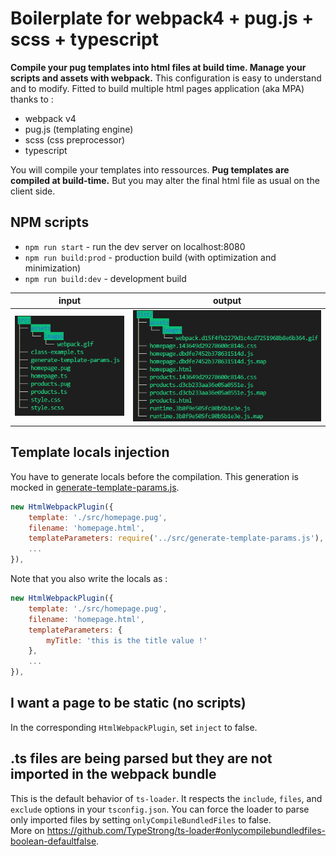 # Boilerplate for webpack4 + pug.js + scss + typescript
**Compile your pug templates into html files at build time. Manage your scripts and assets with webpack.** This configuration is easy to understand and to modify. Fitted to build multiple html pages application (aka MPA) thanks to :
- webpack v4
- pug.js (templating engine)
- scss (css preprocessor)
- typescript

You will compile your templates into ressources. **Pug templates are compiled at build-time.** But you may alter the final html file as usual on the client side.

## NPM scripts
- `npm run start` - run the dev server on localhost:8080
- `npm run build:prod` - production build (with optimization and minimization)
- `npm run build:dev` - development build

| input | output |
|-------|--------|
| ![input files](./docs/tree_input.png) | ![output files](./docs/tree_output.png) |

## Template locals injection

You have to generate locals before the compilation.
This generation is mocked in [generate-template-params.js](./src/generate-template-params.js). 

```js
new HtmlWebpackPlugin({
    template: './src/homepage.pug',
    filename: 'homepage.html',
    templateParameters: require('../src/generate-template-params.js'),
    ...
}),
```

Note that you also write the locals as :
```js
new HtmlWebpackPlugin({
    template: './src/homepage.pug',
    filename: 'homepage.html',
    templateParameters: {
        myTitle: 'this is the title value !'
    },
    ...
}),
```

## I want a page to be static (no scripts)
In the corresponding `HtmlWebpackPlugin`, set `inject` to false.

## .ts files are being parsed but they are not imported in the webpack bundle
This is the default behavior of `ts-loader`. It respects the `include`, `files`, and `exclude` options in your `tsconfig.json`. You can force the loader to parse only imported files by setting `onlyCompileBundledFiles` to false.  
More on https://github.com/TypeStrong/ts-loader#onlycompilebundledfiles-boolean-defaultfalse.
